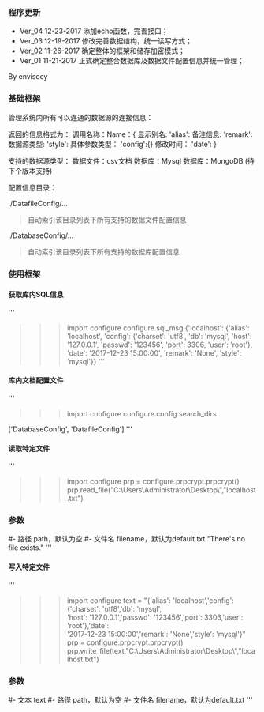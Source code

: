 ### 程序更新

- Ver_04 12-23-2017 添加echo函数，完善接口；
- Ver_03 12-19-2017 修改完善数据结构，统一读写方式；
- Ver_02 11-26-2017 确定整体的框架和储存加密模式；
- Ver_01 11-21-2017 正式确定整合数据库及数据文件配置信息并统一管理；

By envisocy

### 基础框架

管理系统内所有可以连通的数据源的连接信息：

返回的信息格式为：
调用名称：Name：{
    显示别名: 'alias':
    备注信息: 'remark':
    数据源类型: 'style':
    具体参数类型： 'config':{}
    修改时间： 'date':
    }

支持的数据源类型：
数据文件：csv文档
数据库：Mysql
数据库：MongoDB (待下个版本支持)

配置信息目录：

./DatafileConfig/...

> 自动索引该目录列表下所有支持的数据文件配置信息


./DatabaseConfig/...

> 自动索引该目录列表下所有支持的数据库配置信息


### 使用框架

#### 获取库内SQL信息

'''
>>> import configure
>>> configure.sql_msg
{'localhost': {'alias': 'localhost',
  'config': {'charset': 'utf8',
   'db': 'mysql',
   'host': '127.0.0.1',
   'passwd': '123456',
   'port': 3306,
   'user': 'root'},
  'date': '2017-12-23 15:00:00',
  'remark': 'None',
  'style': 'mysql'}}
'''

#### 库内文档配置文件

'''
>>> import configure
>>> configure.config.search_dirs

['DatabaseConfig', 'DatafileConfig']
'''

#### 读取特定文件

'''
>>> import configure
>>> prp = configure.prpcrypt.prpcrypt()
>>> prp.read_file("C:\\Users\\Administrator\\Desktop\\","localhost.txt")
### 参数
#- 路径 path，默认为空
#- 文件名 filename，默认为default.txt
"There's no file exists."
'''

#### 写入特定文件

'''
>>> import configure
>>> text = "{'alias': 'localhost','config': {'charset': 'utf8','db': 'mysql',\
'host': '127.0.0.1','passwd': '123456','port': 3306,'user': 'root'},'date': \
'2017-12-23 15:00:00','remark': 'None','style': 'mysql'}"
>>> prp = configure.prpcrypt.prpcrypt()
>>> prp.write_file(text,"C:\\Users\\Administrator\\Desktop\\","localhost.txt")
### 参数
#- 文本 text
#- 路径 path，默认为空
#- 文件名 filename，默认为default.txt
'''
